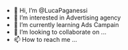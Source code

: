 - 👋 Hi, I’m @LucaPaganessi
- 👀 I’m interested in Advertising agency
- 🌱 I’m currently learning Ads Campain
- 💞️ I’m looking to collaborate on ...
- 📫 How to reach me ...

<!---
LucaPaganessi/LucaPaganessi is a ✨ special ✨ repository because its `README.md` (this file) appears on your GitHub profile.
You can click the Preview link to take a look at your changes.
--->
